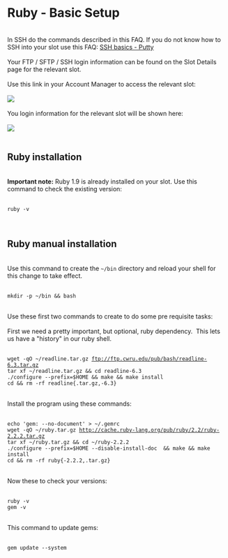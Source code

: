 <h1>Ruby - Basic Setup</h1>

        
<br>
In SSH do the commands described in this FAQ. If you do not know how to SSH into your slot use this FAQ: <a href="https://www.feralhosting.com/faq/view?question=12">SSH basics - Putty</a><br>
<br>
Your FTP &#x2F; SFTP &#x2F; SSH login information can be found on the Slot Details page for the relevant slot.<br>
<br>
Use this link in your Account Manager to access the relevant slot:<br>
<br>
<img src="https://raw.github.com/feralhosting/feralfilehosting/master/Feral%20Wiki/0%20Generic/slot_detail_link.png"><br>
<br>
You login information for the relevant slot will be shown here:<br>
<br>
<img src="https://raw.github.com/feralhosting/feralfilehosting/master/Feral%20Wiki/0%20Generic/slot_detail_ssh.png"><br>
<br>
<h2>Ruby installation</h2><br>
 <strong>Important note:</strong> Ruby 1.9 is already installed on your slot. Use this command to check the existing version:<br>
<br>
<pre><code>ruby -v</code></pre><br>
<h2>Ruby manual installation</h2><br>
Use this command to create the <code>~&#x2F;bin</code> directory and reload your shell for this change to take effect.<br>
<br>
<pre><code>mkdir -p ~&#x2F;bin &amp;&amp; bash</code></pre><br>
Use these first two commands to create to do some pre requisite tasks:<br>
<br>
First we need a pretty important, but optional, ruby dependency.&nbsp; This lets us have a &quot;history&quot; in our ruby shell.<br>
<br>
<pre><code>wget -qO ~&#x2F;readline.tar.gz <a href="ftp://ftp.cwru.edu/pub/bash/readline-6.3.tar.gz">ftp:&#x2F;&#x2F;ftp.cwru.edu&#x2F;pub&#x2F;bash&#x2F;readline-6.3.tar.gz</a>
tar xf ~&#x2F;readline.tar.gz &amp;&amp; cd readline-6.3
.&#x2F;configure --prefix=$HOME &amp;&amp; make &amp;&amp; make install
cd &amp;&amp; rm -rf readline{.tar.gz,-6.3}</code></pre><br>
Install the program using these commands:<br>
<br>
<pre><code>echo &#x27;gem: --no-document&#x27; &gt; ~&#x2F;.gemrc
wget -qO ~&#x2F;ruby.tar.gz <a href="http://cache.ruby-lang.org/pub/ruby/2.2/ruby-2.2.2.tar.gz">http:&#x2F;&#x2F;cache.ruby-lang.org&#x2F;pub&#x2F;ruby&#x2F;2.2&#x2F;ruby-2.2.2.tar.gz</a>
tar xf ~&#x2F;ruby.tar.gz &amp;&amp; cd ~&#x2F;ruby-2.2.2
.&#x2F;configure --prefix=$HOME --disable-install-doc&nbsp; &amp;&amp; make &amp;&amp; make install
cd &amp;&amp; rm -rf ruby{-2.2.2,.tar.gz}</code></pre><br>
Now these to check your versions:<br>
<br>
<pre><code>ruby -v
gem -v</code></pre><br>
This command to update gems:<br>
<br>
<pre><code>gem update --system</code></pre><br>
<br>
